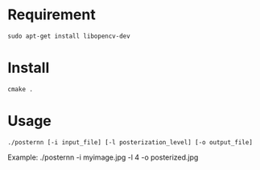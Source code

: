 # Requirement
```
sudo apt-get install libopencv-dev
```

# Install
```
cmake .
```

# Usage
```
./posternn [-i input_file] [-l posterization_level] [-o output_file]
```
Example:
./posternn -i myimage.jpg -l 4 -o posterized.jpg
